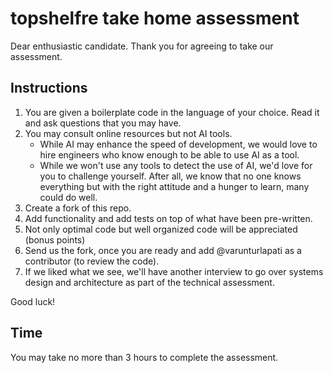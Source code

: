 # topshelfre take home assessment

Dear enthusiastic candidate. Thank you for agreeing to take our assessment.

## Instructions
1. You are given a boilerplate code in the language of your choice. Read it and ask questions that you may have.
2. You may consult online resources but not AI tools.
   * While AI may enhance the speed of development, we would love to hire engineers who know enough to be able to use AI as a tool.
   * While we won't use any tools to detect the use of AI, we'd love for you to challenge yourself. After all, we know that no one knows everything but with the right attitude and a hunger to learn, many could do well.
4. Create a fork of this repo.
5. Add functionality and add tests on top of what have been pre-written.
6. Not only optimal code but well organized code will be appreciated (bonus points)
7. Send us the fork, once you are ready and add @varunturlapati as a contributor (to review the code).
8. If we liked what we see, we'll have another interview to go over systems design and architecture as part of the technical assessment.

Good luck!

## Time
You may take no more than 3 hours to complete the assessment.
